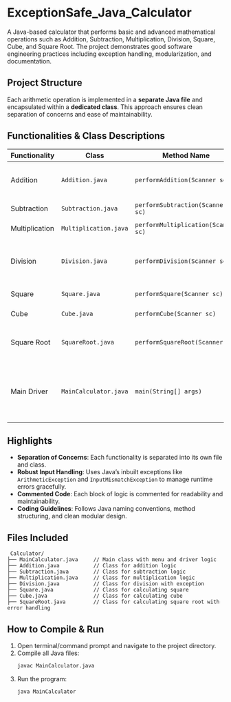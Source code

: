 # ExceptionSafe_Java_Calculator

A Java-based calculator that performs basic and advanced mathematical operations such as Addition, Subtraction, Multiplication, Division, Square, Cube, and Square Root. The project demonstrates good software engineering practices including exception handling, modularization, and documentation.


##  Project Structure

Each arithmetic operation is implemented in a **separate Java file** and encapsulated within a **dedicated class**. This approach ensures clean separation of concerns and ease of maintainability.



##  Functionalities & Class Descriptions

| Functionality |  Class         |  Method Name                  |  Description |
|------------------|------------------|--------------------------------|----------------|
| Addition         | `Addition.java`  | `performAddition(Scanner sc)`  | Adds two numbers input by the user. Handles input exceptions. |
| Subtraction      | `Subtraction.java`| `performSubtraction(Scanner sc)` | Subtracts the second number from the first. |
| Multiplication   | `Multiplication.java` | `performMultiplication(Scanner sc)` | Multiplies two input numbers. |
| Division         | `Division.java`  | `performDivision(Scanner sc)`  | Divides two numbers with proper handling for divide-by-zero cases using `ArithmeticException`. |
| Square           | `Square.java`    | `performSquare(Scanner sc)`    | Calculates the square of a single number. |
| Cube             | `Cube.java`      | `performCube(Scanner sc)`      | Calculates the cube of a single number. |
| Square Root      | `SquareRoot.java`| `performSquareRoot(Scanner sc)`| Computes the square root of a number. Throws exception for negative inputs. |
| Main Driver      | `MainCalculator.java` | `main(String[] args)`         | Displays the menu, takes user input, and calls the relevant class method accordingly. It uses `InputMismatchException` to catch invalid inputs. |



##  Highlights

-  **Separation of Concerns**: Each functionality is separated into its own file and class.
- **Robust Input Handling**: Uses Java’s inbuilt exceptions like `ArithmeticException` and `InputMismatchException` to manage runtime errors gracefully.
- **Commented Code**: Each block of logic is commented for readability and maintainability.
- **Coding Guidelines**: Follows Java naming conventions, method structuring, and clean modular design.



##  Files Included

```
 Calculator/
├── MainCalculator.java     // Main class with menu and driver logic
├── Addition.java           // Class for addition logic
├── Subtraction.java        // Class for subtraction logic
├── Multiplication.java     // Class for multiplication logic
├── Division.java           // Class for division with exception
├── Square.java             // Class for calculating square
├── Cube.java               // Class for calculating cube
├── SquareRoot.java         // Class for calculating square root with error handling
```


##  How to Compile & Run

1. Open terminal/command prompt and navigate to the project directory.
2. Compile all Java files:
   ```bash
   javac MainCalculator.java
   ```
3. Run the program:
   ```bash
   java MainCalculator
   ```




